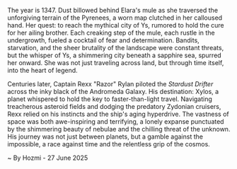 
The year is 1347.  Dust billowed behind Elara's mule as she traversed the unforgiving terrain of the Pyrenees, a worn map clutched in her calloused hand.  Her quest: to reach the mythical city of Ys, rumored to hold the cure for her ailing brother.  Each creaking step of the mule, each rustle in the undergrowth, fueled a cocktail of fear and determination.  Bandits, starvation, and the sheer brutality of the landscape were constant threats, but the whisper of Ys, a shimmering city beneath a sapphire sea, spurred her onward.  She was not just traveling across land, but through time itself, into the heart of legend.

Centuries later, Captain Rexx "Razor" Rylan piloted the *Stardust Drifter* across the inky black of the Andromeda Galaxy.  His destination: Xylos, a planet whispered to hold the key to faster-than-light travel. Navigating treacherous asteroid fields and dodging the predatory Zydonian cruisers, Rexx relied on his instincts and the ship's aging hyperdrive.  The vastness of space was both awe-inspiring and terrifying, a lonely expanse punctuated by the shimmering beauty of nebulae and the chilling threat of the unknown.  His journey was not just between planets, but a gamble against the impossible, a race against time and the relentless grip of the cosmos.

~ By Hozmi - 27 June 2025

